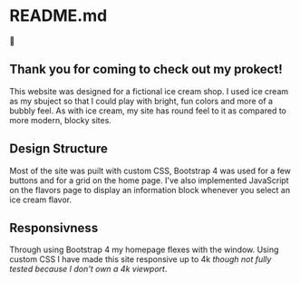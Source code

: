# README.md

:icecream:

## Thank you for coming to check out my prokect!

This website was designed for a fictional ice cream shop. I used ice cream as my sbuject so that I could play with bright, fun colors and more of a bubbly feel. As with ice cream, my site has round feel to it as compared to more modern, blocky sites.

## Design Structure

Most of the site was puilt with custom CSS, Bootstrap 4 was used for a few buttons and for a grid on the home page. I've also implemented JavaScript on the flavors page to display an information block whenever you select an ice cream flavor.

## Responsivness

Through using Bootstrap 4 my homepage flexes with the window. Using custom CSS I have made this site responsive up to 4k *though not fully tested because I don't own a 4k viewport*.